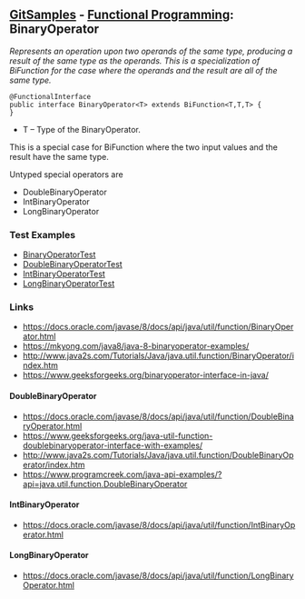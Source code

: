 ## [GitSamples](/../../tree/master) - [Functional Programming](/../../tree/java-8/test/samples/functional): BinaryOperator
<cite>Represents an operation upon two operands of the same type, producing a result of the same type as the operands. This is a specialization of BiFunction for the case where the operands and the result are all of the same type. </cite>

    @FunctionalInterface
    public interface BinaryOperator<T> extends BiFunction<T,T,T> {
    }

* T – Type of the BinaryOperator.

This is a special case for BiFunction where the two input values and the result have the same type.

Untyped special operators are
* DoubleBinaryOperator
* IntBinaryOperator
* LongBinaryOperator

### Test Examples

* [BinaryOperatorTest](BinaryOperatorTest)
* [DoubleBinaryOperatorTest](DoubleBinaryOperatorTest)
* [IntBinaryOperatorTest](IntBinaryOperatorTest)
* [LongBinaryOperatorTest](LongBinaryOperatorTest)

### Links
* https://docs.oracle.com/javase/8/docs/api/java/util/function/BinaryOperator.html
* https://mkyong.com/java8/java-8-binaryoperator-examples/
* http://www.java2s.com/Tutorials/Java/java.util.function/BinaryOperator/index.htm
* https://www.geeksforgeeks.org/binaryoperator-interface-in-java/
#### DoubleBinaryOperator
* https://docs.oracle.com/javase/8/docs/api/java/util/function/DoubleBinaryOperator.html
* https://www.geeksforgeeks.org/java-util-function-doublebinaryoperator-interface-with-examples/
* http://www.java2s.com/Tutorials/Java/java.util.function/DoubleBinaryOperator/index.htm
* https://www.programcreek.com/java-api-examples/?api=java.util.function.DoubleBinaryOperator

#### IntBinaryOperator
* https://docs.oracle.com/javase/8/docs/api/java/util/function/IntBinaryOperator.html
#### LongBinaryOperator
* https://docs.oracle.com/javase/8/docs/api/java/util/function/LongBinaryOperator.html